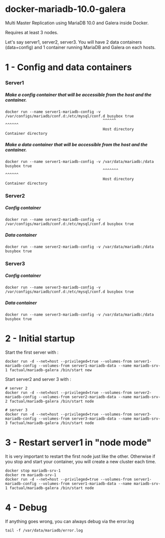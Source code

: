 # docker-mariadb-10.0-galera
Multi Master Replication using MariaDB 10.0 and Galera inside Docker.

Requires at least 3 nodes.

Let's say server1, server2, server3. You will have 2 data containers (data+config) and 1 container running MariaDB and Galera on each hosts.

# 1 - Config and data containers
### Server1
##### Make a config container that will be accessible from the host and the container.
```
docker run --name server1-mariadb-config -v /var/configs/mariadb/conf.d:/etc/mysql/conf.d busybox true
                                            ^^^^^^                      ^^^^^^
                                            Host directory               Container directory
```

##### Make a data container that will be accessible from the host and the container.
```
docker run --name server1-mariadb-config -v /var/data/mariadb:/data busybox true
                                            ^^^^^^^                      ^^^^^^
                                            Host directory               Container directory
```

##### 


### Server2
##### Config container
```
docker run --name server2-mariadb-config -v /var/configs/mariadb/conf.d:/etc/mysql/conf.d busybox true
```

##### Data container
```
docker run --name server2-mariadb-config -v /var/data/mariadb:/data busybox true
```

### Server3
##### Config container
```
docker run --name server3-mariadb-config -v /var/configs/mariadb/conf.d:/etc/mysql/conf.d busybox true
```

##### Data container
```
docker run --name server3-mariadb-config -v /var/data/mariadb:/data busybox true
```

# 2 - Initial startup

Start the first server with :
```
docker run -d --net=host --privileged=true --volumes-from server1-mariadb-config --volumes-from server1-mariadb-data --name mariadb-srv-1 factual/mariadb-galera /bin/start new
```

Start server2 and server 3 with :
```
# server 2
docker run -d --net=host --privileged=true --volumes-from server2-mariadb-config --volumes-from server2-mariadb-data --name mariadb-srv-2 factual/mariadb-galera /bin/start node

# server 3
docker run -d --net=host --privileged=true --volumes-from server3-mariadb-config --volumes-from server3-mariadb-data --name mariadb-srv-3 factual/mariadb-galera /bin/start node
```

# 3 - Restart server1 in "node mode"
It is very important to restart the first node just like the other. Otherwise if you stop and start your container, you will create a new cluster each time.

```
docker stop mariadb-srv-1
docker rm mariadb-srv-1
docker run -d --net=host --privileged=true --volumes-from server1-mariadb-config --volumes-from server1-mariadb-data --name mariadb-srv-1 factual/mariadb-galera /bin/start node
```

# 4 - Debug
If anything goes wrong, you can always debug via the error.log
```
tail -f /var/data/mariadb/error.log
```
